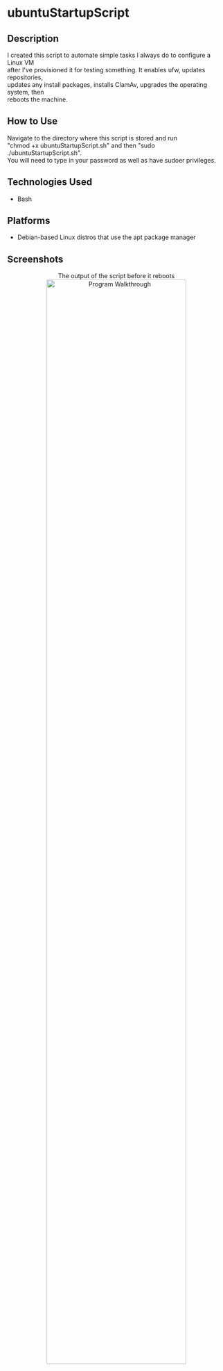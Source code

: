 <h1>ubuntuStartupScript</h1>

<h2>Description</h2>
I created this script to automate simple tasks I always do to configure a Linux VM<br>
after I've provisioned it for testing something. It enables ufw, updates repositories,<br>
updates any install packages, installs ClamAv, upgrades the operating system, then<br>
reboots the machine.

<h2>How to Use</h2>
Navigate to the directory where this script is stored and run<br>
"chmod +x ubuntuStartupScript.sh" and then "sudo ./ubuntuStartupScript.sh".<br>
You will need to type in your password as well as have sudoer privileges.

<h2>Technologies Used</h2>

- Bash

<h2>Platforms</h2>

- Debian-based Linux distros that use the apt package manager

<h2>Screenshots</h2>

<p align="center">
The output of the script before it reboots
<img src="https://imgur.com/K38JsFP.png" height="80%" width="80%" alt="Program Walkthrough"/>

